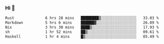### Hi 👋

<!--START_SECTION:waka-->

```txt
Rust              6 hrs 28 mins   ████████▒░░░░░░░░░░░░░░░░   33.03 %
Markdown          5 hrs 6 mins    ██████▓░░░░░░░░░░░░░░░░░░   26.09 %
Nix               3 hrs 30 mins   ████▒░░░░░░░░░░░░░░░░░░░░   17.93 %
sh                1 hr 52 mins    ██▒░░░░░░░░░░░░░░░░░░░░░░   09.61 %
Haskell           1 hr 4 mins     █▒░░░░░░░░░░░░░░░░░░░░░░░   05.49 %
```

<!--END_SECTION:waka-->
